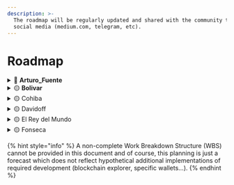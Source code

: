 ```yaml
---
description: >-
  The roadmap will be regularly updated and shared with the community through
  social media (medium.com, telegram, etc).
---
```


# Roadmap

<details>

<summary><span data-gb-custom-inline data-tag="emoji" data-code="1f535">🔵</span> <strong>Arturo_Fuente</strong></summary>

**Tasks:**

* Pitch deck
* Whitepaper
* Landing page
* Mint the token
* Waitlist / Whitelist
* Develop community & partnerships
* Pre-Seed / Private Sale #1

</details>

<details>

<summary><span data-gb-custom-inline data-tag="emoji" data-code="1f7e1">🟡</span> <strong>Bolivar</strong></summary>

**Tasks:**

* Airdrop #1
* Giveaway
* Private Sale #2
* Job Board (help Talents and Agents to find missions) — MVP
* Talents Finder (help Agents and Clients to find Talents) — MVP
* Token Holder Only, restrict access to POLN holder
* Develop community & partnerships
* **TESTNET** deployment

</details>

<details>

<summary><span data-gb-custom-inline data-tag="emoji" data-code="1f7e1">🟡</span> Cohiba</summary>

**Tasks:**

* Airdrops
* Public Sale
* Support Mission & Escrow, extend Bolivar\_1
* Support Stablecoins payment
* Support Basic Staking for Agents/Mentors
* Develop community & partnerships
* **MAINNET** deployment

</details>

<details>

<summary><span data-gb-custom-inline data-tag="emoji" data-code="1f7e1">🟡</span> Davidoff</summary>

**Tasks :**

* Extend Staking
* Support More Stablecoins
* Lending, POLN holder can lend to Stakers (Agents/Mentors)
* Support multiple Agents/Mentors inside a single Fellowship
* Training
* Helpdesk
* Develop community & partnerships
* Dispute Mediation

</details>

<details>

<summary><span data-gb-custom-inline data-tag="emoji" data-code="1f7e1">🟡</span> El Rey del Mundo</summary>

**Tasks :**

* Decentralized Development
* DAO
* Additional Plans
* Additional features
* Update protocol fees
* Hackathon, etc
* …

</details>

<details>

<summary><span data-gb-custom-inline data-tag="emoji" data-code="1f7e1">🟡</span> Fonseca</summary>

**Tasks :**

* Application Specific Blockchain (ASBC)
* DAO
* Secured Non-Custodial Wallet
* Testnet
* Bridges
* New tokenomic: incentive PoS validators, etc.
* Hackathon, etc.
* …

</details>

{% hint style="info" %}
A non-complete Work Breakdown Structure (WBS) cannot be provided in this document and of course, this planning is just a forecast which does not reflect hypothetical additional implementations of required development (blockchain explorer, specific wallets…).
{% endhint %}
